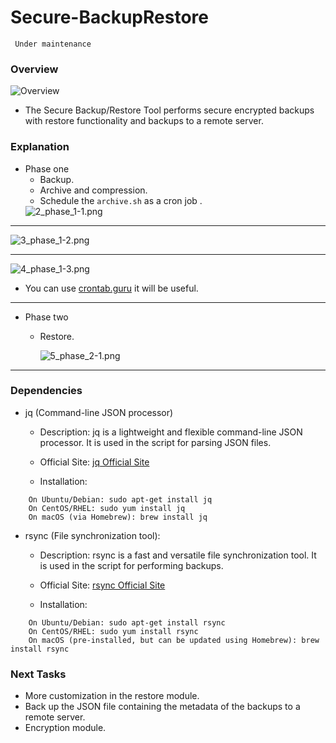 # Secure-BackupRestore
``` Under maintenance```
### Overview 

<img alt="Overview" src="Drafts/1_Overview.png" />

-  The Secure Backup/Restore Tool performs secure encrypted backups with restore functionality and backups to a remote server. 

### Explanation
- Phase one
  - Backup.
  - Archive and compression.
  - Schedule the ```archive.sh``` as a cron job .
  <img alt="2_phase_1-1.png" src="Drafts/2_phase_1-1.png" />
---
  <img alt="3_phase_1-2.png" src="Drafts/3_phase_1-2.png" />
  
---
<img alt="4_phase_1-3.png" src="Drafts/4_phase_1-3.png" />

- You can use [crontab.guru](https://crontab.guru/#*_*_*_*_*) it will be useful.

---

- Phase two
  - Restore.
 
    <img alt="5_phase_2-1.png" src="Drafts/5_phase_2-1.png" />

---

### Dependencies
- jq (Command-line JSON processor)
    
    - Description: jq is a lightweight and flexible command-line JSON processor. It is used in the script for parsing JSON files.
    - Official Site: [jq Official Site](https://stedolan.github.io/jq/)

    - Installation:
```
    On Ubuntu/Debian: sudo apt-get install jq
    On CentOS/RHEL: sudo yum install jq
    On macOS (via Homebrew): brew install jq
```
- rsync (File synchronization tool):

    - Description: rsync is a fast and versatile file synchronization tool. It is used in the script for performing backups.
    - Official Site: [rsync Official Site](https://rsync.samba.org/)

    - Installation:
```
    On Ubuntu/Debian: sudo apt-get install rsync
    On CentOS/RHEL: sudo yum install rsync
    On macOS (pre-installed, but can be updated using Homebrew): brew install rsync
```
### Next Tasks  
- More customization in the restore module.
- Back up the JSON file containing the metadata of the backups to a remote server.
- Encryption module.
